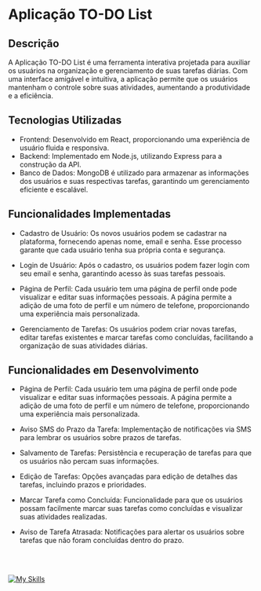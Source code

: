 # Aplicação TO-DO List

<h2>Descrição</h2>

A Aplicação TO-DO List é uma ferramenta interativa projetada para auxiliar os usuários na organização e gerenciamento de suas tarefas diárias. Com uma interface amigável e intuitiva, a aplicação permite que os usuários mantenham o controle sobre suas atividades, aumentando a produtividade e a eficiência.

<h2>Tecnologias Utilizadas</h2>

  - Frontend: Desenvolvido em React, proporcionando uma experiência de usuário fluida e responsiva.
  - Backend: Implementado em Node.js, utilizando Express para a construção da API.
  - Banco de Dados: MongoDB é utilizado para armazenar as informações dos usuários e suas respectivas tarefas, garantindo um gerenciamento eficiente e escalável.

<h2>Funcionalidades Implementadas</h2>

  - Cadastro de Usuário: Os novos usuários podem se cadastrar na plataforma, fornecendo apenas nome, email e senha. Esse processo garante que cada usuário tenha sua própria conta e segurança.

  - Login de Usuário: Após o cadastro, os usuários podem fazer login com seu email e senha, garantindo acesso às suas tarefas pessoais.

  - Página de Perfil: Cada usuário tem uma página de perfil onde pode visualizar e editar suas informações pessoais. A página permite a adição de uma foto de perfil e um número de telefone, proporcionando uma experiência mais personalizada.

  - Gerenciamento de Tarefas: Os usuários podem criar novas tarefas, editar tarefas existentes e marcar tarefas como concluídas, facilitando a organização de suas atividades diárias.

<h2>Funcionalidades em Desenvolvimento</h2>

  - Página de Perfil: Cada usuário tem uma página de perfil onde pode visualizar e editar suas informações pessoais. A página permite a adição de uma foto de perfil e um número de telefone, proporcionando uma experiência mais personalizada.
    
  - Aviso SMS do Prazo da Tarefa: Implementação de notificações via SMS para lembrar os usuários sobre prazos de tarefas.

  - Salvamento de Tarefas: Persistência e recuperação de tarefas para que os usuários não percam suas informações.

  - Edição de Tarefas: Opções avançadas para edição de detalhes das tarefas, incluindo prazos e prioridades.

  - Marcar Tarefa como Concluída: Funcionalidade para que os usuários possam facilmente marcar suas tarefas como concluídas e visualizar suas atividades realizadas.

  - Aviso de Tarefa Atrasada: Notificações para alertar os usuários sobre tarefas que não foram concluídas dentro do prazo.<br>
  <br>
  <br>

[![My Skills](https://skillicons.dev/icons?i=github,nodejs,mongo,react,html,css,vscode)](https://skillicons.dev)
